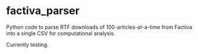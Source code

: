 # factiva_parser
Python code to parse RTF downloads of 100-articles-at-a-time from Factiva into a single CSV for computational analysis.

Currently testing.
